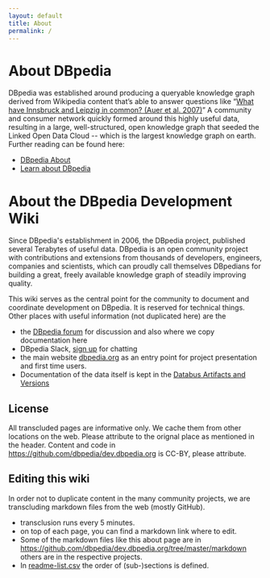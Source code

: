 ```yaml
---
layout: default
title: About
permalink: /
---
```


# About DBpedia
DBpedia was established around producing a queryable knowledge graph derived from Wikipedia content that’s able to answer questions like “[What have Innsbruck and Leipzig in common? (Auer et al. 2007)](http://www.jens-lehmann.org/files/2007/wiki_extraction.pdf)” A community and consumer network quickly formed around this highly useful data, resulting in a large, well-structured, open knowledge graph that seeded the Linked Open Data Cloud -- which is the largest knowledge graph on earth. 
Further reading can be found here:

* [DBpedia About](https://wiki.dbpedia.org/about)
* [Learn about DBpedia](https://wiki.dbpedia.org/learn-about-dbpedia)

# About the DBpedia Development Wiki
Since DBpedia's establishment in 2006, the DBpedia project, published several Terabytes of useful data. DBpedia is an open community project with contributions and extensions from thousands of developers, engineers, companies and scientists, which can proudly call themselves DBpedians for building a great, freely available knowledge graph of steadily improving quality.     

This wiki serves as the central point for the community to document and coordinate development on DBpedia. 
It is reserved for technical things. Other places with useful information (not duplicated here) are the 

* the [DBpedia forum](https://forum.dbpedia.org) for discussion and also where we copy documentation here
* DBpedia Slack, [sign up](https://dbpedia-slack.herokuapp.com/) for chatting
* the main website [dbpedia.org](http://dbpedia.org/) as an entry point for project presentation and first time users.  
* Documentation of the data itself is kept in the [Databus Artifacts and Versions](https://databus.dbpedia.org/dbpedia)

## License
All transcluded pages are informative only. We cache them from other locations on the web. Please attribute to the orignal place as mentioned in the header. Content and code in https://github.com/dbpedia/dev.dbpedia.org is CC-BY, please attribute. 

## Editing this wiki
In order not to duplicate content in the many community projects, we are transcluding markdown files from the web (mostly GitHub). 

* transclusion runs every 5 minutes.
* on top of each page, you can find a markdown link where to edit. 
* Some of the markdown files like this about page are in https://github.com/dbpedia/dev.dbpedia.org/tree/master/markdown others are in the respective projects. 
* In [readme-list.csv](https://github.com/dbpedia/dev.dbpedia.org/blob/master/readme-list.csv) the order of (sub-)sections is defined.  

